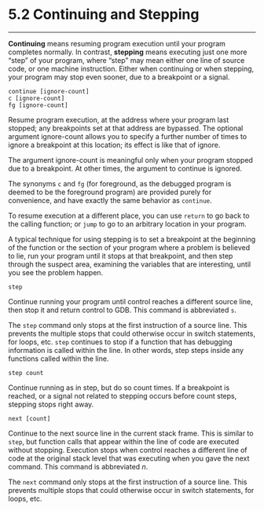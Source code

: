 # 5.2 Continuing and Stepping

----

**Continuing** means resuming program execution until your program completes normally. In contrast, **stepping** means executing just one more “step” of your program, where “step” may mean either one line of source code, or one machine instruction. Either when continuing or when stepping, your program may stop even sooner, due to a breakpoint or a signal.

```
continue [ignore-count]
c [ignore-count]
fg [ignore-count]
```
Resume program execution, at the address where your program last stopped; any breakpoints set at that address are bypassed. The optional argument ignore-count allows you to specify a further number of times to ignore a breakpoint at this location; its effect is like that of ignore.

The argument ignore-count is meaningful only when your program stopped due to a breakpoint. At other times, the argument to continue is ignored.

The synonyms ``c`` and ``fg`` (for foreground, as the debugged program is deemed to be the foreground program) are provided purely for convenience, and have exactly the same behavior as ``continue``.

To resume execution at a different place, you can use ``return`` to go back to the calling function; or ``jump`` to go to an arbitrary location in your program.

A typical technique for using stepping is to set a breakpoint at the beginning of the function or the section of your program where a problem is believed to lie, run your program until it stops at that breakpoint, and then step through the suspect area, examining the variables that are interesting, until you see the problem happen.

```
step
```
Continue running your program until control reaches a different source line, then stop it and return control to GDB. This command is abbreviated ``s``.

The ``step`` command only stops at the first instruction of a source line. This prevents the multiple stops that could otherwise occur in switch statements, for loops, etc. ``step`` continues to stop if a function that has debugging information is called within the line. In other words, step steps inside any functions called within the line.

```
step count
```
Continue running as in step, but do so count times. If a breakpoint is reached, or a signal not related to stepping occurs before count steps, stepping stops right away.

```
next [count]
```
Continue to the next source line in the current stack frame. This is similar to ``step``, but function calls that appear within the line of code are executed without stopping. Execution stops when control reaches a different line of code at the original stack level that was executing when you gave the next command. This command is abbreviated _n_.

The ``next`` command only stops at the first instruction of a source line. This prevents multiple stops that could otherwise occur in switch statements, for loops, etc.
